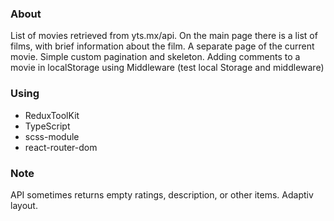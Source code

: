 ### About

List of movies retrieved from yts.mx/api.
On the main page there is a list of films, with brief information about the film.
A separate page of the current movie.
Simple custom pagination and skeleton.
Adding comments to a movie in localStorage using Middleware (test local Storage and middleware)

### Using

- ReduxToolKit
- TypeScript
- scss-module
- react-router-dom

### Note

API sometimes returns empty ratings, description, or other items.
Adaptiv layout.
